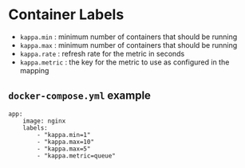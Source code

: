 # Container Labels

- `kappa.min` : minimum number of containers that should be running
- `kappa.max` : minimum number of containers that should be running
- `kappa.rate` : refresh rate for the metric in seconds
- `kappa.metric` : the key for the metric to use as configured in the mapping


## `docker-compose.yml` example

```
app:
    image: nginx
    labels:
        - "kappa.min=1"
        - "kappa.max=10"
        - "kappa.max=5"
        - "kappa.metric=queue"
```

